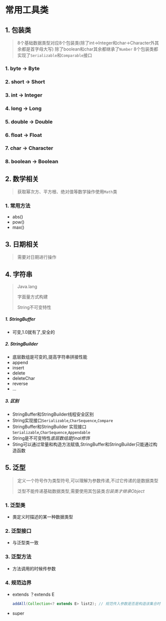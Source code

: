 # 常用工具类



## 1. 包装类

> 8个基础数据类型对应8个包装类(除了int->Integer和char->Character外其余都是首字母大写)
> 除了boolean和char其余都继承了`Number`
> 8个包装类都实现了`Serializable`和`Comparable`接口

### 1. byte -> Byte

### 2. short -> Short

### 3. int -> Integer

### 4. long -> Long

### 5. double -> Double

### 6. float -> Float

### 7. char -> Character

### 8. boolean -> Boolean


## 2. 数学相关

> 获取幂次方、平方根、绝对值等数学操作使用`Math`类

### 1. 常用方法

- abs()
- pow()
- max()


## 3. 日期相关

> 需要对日期进行操作



## 4. 字符串

> Java.lang
>
> 字面量方式构建
>
> String不可变特性

##### 1. StringBuffer  

- 可变,1.0就有了,安全的

##### 2. StringBuilder

- 底层数组是可变的,提高字符串拼接性能
- append
- insert
- delete
- deleteChar
- reverse
- ...

##### 3. 区别

- StringBuffer和StringBuilder线程安全区别
- String实现接口`Serializable`,`CharSequence`,`Compare`
- StringBuffer和StringBuilder 实现接口`Serializable`,`CharSequence`,`Appendable`
- String是不可变特性*底层数组是final修饰*
- Sting可以通过常量和构造方法赋值,StringBuffer和StringBuilder只能通过构造函数






## 5. 泛型

> 定义一个符号作为类型符号,可以理解为参数传递,不过它传递的是数据类型
>
> 泛型不能传递基础数据类型,需要使用其包装类*包装类才继承Object*

### 1. 泛型类

- 类定义时描述的某一种数据类型

### 2. 泛型接口

- 与泛型类一致

### 3. 泛型方法

- 方法调用的时候传参数

 ### 4. 规范边界

- extends  ？extends E

  ```java
  addAll(Collection<? extends E> list2); // 规范传入参数是否是构造该集合时传入泛型的子类
  ```

- super 
